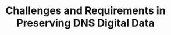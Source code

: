 ---
abstract: null
creators:
- Wei Wang
date: null
document_url: https://services.phaidra.univie.ac.at/api/object/o:294517/download
grand_parent: iPRES
institutions: []
keywords:
- beijing
landing_page_url: https://phaidra.univie.ac.at/o:294517
language: eng
layout: publication
license: CC BY-SA 3.0 AT
notes_url: null
parent: iPRES 2007
publication_type: presentation
size: 186384
slides_url: null
source_name: iPRES
stream_url: null
title: Challenges and Requirements in Preserving DNS Digital Data
year: 2007
---